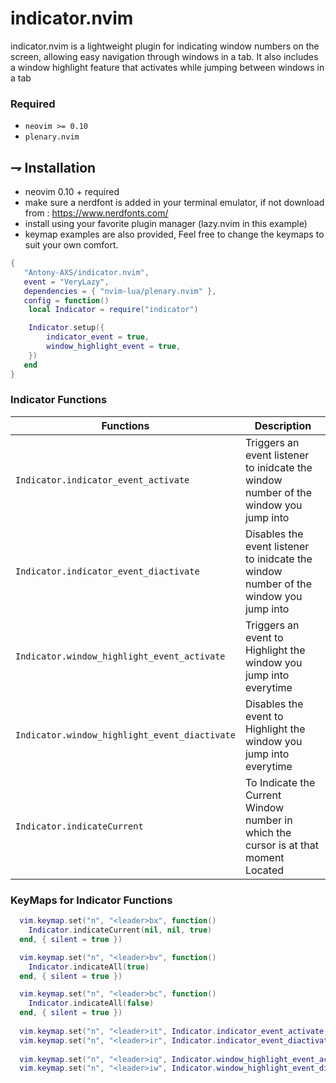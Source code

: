 # indicator.nvim
indicator.nvim is a lightweight plugin for indicating window numbers on the screen, 
allowing easy navigation through windows in a tab. 
It also includes a window highlight feature that activates while jumping between windows in a tab

### Required

-   `neovim >= 0.10`
-   `plenary.nvim`

## ⇁ Installation
* neovim 0.10 + required
* make sure a nerdfont is added in your terminal emulator, if not download from : https://www.nerdfonts.com/
* install using your favorite plugin manager (lazy.nvim in this example)
* keymap examples are also provided, Feel free to change the keymaps to suit your own comfort.

```lua
{
   "Antony-AXS/indicator.nvim",
   event = "VeryLazy",
   dependencies = { "nvim-lua/plenary.nvim" },
   config = function()
   	local Indicator = require("indicator")

   	Indicator.setup({
   		indicator_event = true,
   		window_highlight_event = true,
   	})
   end
}
```
### Indicator Functions

| Functions                                     | Description                                                                           |
|-----------------------------------------------|---------------------------------------------------------------------------------------|
| `Indicator.indicator_event_activate`          | Triggers an event listener to inidcate the window number of the window you jump into  |
| `Indicator.indicator_event_diactivate`        | Disables the event listener to inidcate the window number of the window you jump into |
| `Indicator.window_highlight_event_activate`   | Triggers an event to Highlight the window you jump into everytime                     |
| `Indicator.window_highlight_event_diactivate` | Disables the event to Highlight the window you jump into everytime                    |              
| `Indicator.indicateCurrent`                   | To Indicate the Current Window number in which the cursor is at that moment Located   |              

### KeyMaps for Indicator Functions

```lua
  vim.keymap.set("n", "<leader>bx", function()
  	Indicator.indicateCurrent(nil, nil, true)
  end, { silent = true })

  vim.keymap.set("n", "<leader>bv", function()
  	Indicator.indicateAll(true)
  end, { silent = true })

  vim.keymap.set("n", "<leader>bc", function()
  	Indicator.indicateAll(false)
  end, { silent = true })
  
  vim.keymap.set("n", "<leader>it", Indicator.indicator_event_activate, {})
  vim.keymap.set("n", "<leader>ir", Indicator.indicator_event_diactivate, {})
  
  vim.keymap.set("n", "<leader>iq", Indicator.window_highlight_event_activate, {})
  vim.keymap.set("n", "<leader>iw", Indicator.window_highlight_event_diactivate, {})
```
